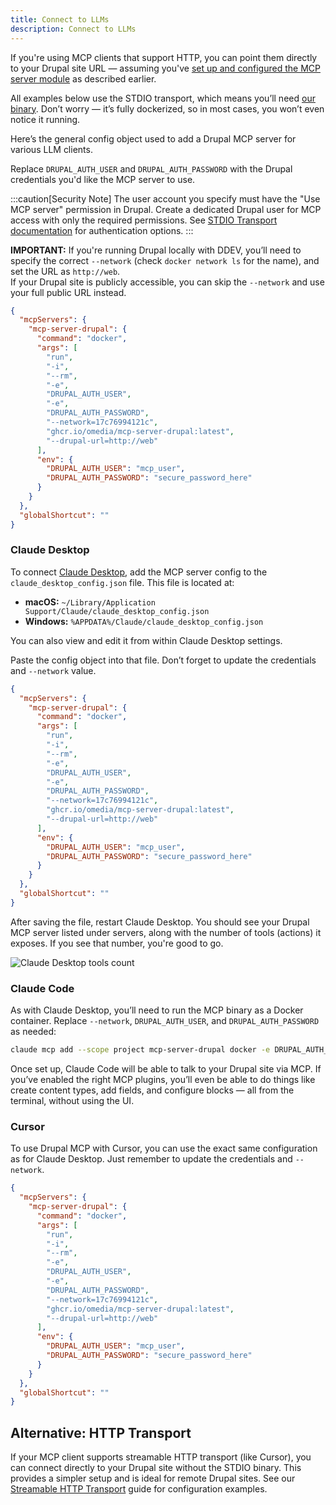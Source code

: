 ```yaml
---
title: Connect to LLMs
description: Connect to LLMs
---
```


If you're using MCP clients that support HTTP, you can point them directly to your Drupal site URL — assuming you've [set up and configured the MCP server module](/en/mcp-server/setup-configure/) as described earlier.

All examples below use the STDIO transport, which means you’ll need [our binary](/en/developers/stdio-binary/). Don’t worry — it’s fully dockerized, so in most cases, you won’t even notice it running.

Here’s the general config object used to add a Drupal MCP server for various LLM clients.

Replace `DRUPAL_AUTH_USER` and `DRUPAL_AUTH_PASSWORD` with the Drupal credentials you'd like the MCP server to use.

:::caution[Security Note]
The user account you specify must have the "Use MCP server" permission in Drupal. Create a dedicated Drupal user for MCP access with only the required permissions. See [STDIO Transport documentation](/en/mcp-server/stdio-transport/#authentication) for authentication options.
:::

**IMPORTANT:** If you're running Drupal locally with DDEV, you’ll need to specify the correct `--network` (check `docker network ls` for the name), and set the URL as `http://web`.  
If your Drupal site is publicly accessible, you can skip the `--network` and use your full public URL instead.

```json
{
  "mcpServers": {
    "mcp-server-drupal": {
      "command": "docker",
      "args": [
        "run",
        "-i",
        "--rm",
        "-e",
        "DRUPAL_AUTH_USER",
        "-e",
        "DRUPAL_AUTH_PASSWORD",
        "--network=17c76994121c",
        "ghcr.io/omedia/mcp-server-drupal:latest",
        "--drupal-url=http://web"
      ],
      "env": {
        "DRUPAL_AUTH_USER": "mcp_user",
        "DRUPAL_AUTH_PASSWORD": "secure_password_here"
      }
    }
  },
  "globalShortcut": ""
}
```

### Claude Desktop

To connect [Claude Desktop](https://claude.ai/download), add the MCP server config to the `claude_desktop_config.json` file. This file is located at:

- **macOS:** `~/Library/Application Support/Claude/claude_desktop_config.json`
- **Windows:** `%APPDATA%/Claude/claude_desktop_config.json`

You can also view and edit it from within Claude Desktop settings.

Paste the config object into that file. Don’t forget to update the credentials and `--network` value.

```json
{
  "mcpServers": {
    "mcp-server-drupal": {
      "command": "docker",
      "args": [
        "run",
        "-i",
        "--rm",
        "-e",
        "DRUPAL_AUTH_USER",
        "-e",
        "DRUPAL_AUTH_PASSWORD",
        "--network=17c76994121c",
        "ghcr.io/omedia/mcp-server-drupal:latest",
        "--drupal-url=http://web"
      ],
      "env": {
        "DRUPAL_AUTH_USER": "mcp_user",
        "DRUPAL_AUTH_PASSWORD": "secure_password_here"
      }
    }
  },
  "globalShortcut": ""
}
```

After saving the file, restart Claude Desktop. You should see your Drupal MCP server listed under servers, along with the number of tools (actions) it exposes. If you see that number, you're good to go.

![Claude Desktop tools count](/images/claude-tools.png)

### Claude Code

As with Claude Desktop, you’ll need to run the MCP binary as a Docker container. Replace `--network`, `DRUPAL_AUTH_USER`, and `DRUPAL_AUTH_PASSWORD` as needed:

```bash
claude mcp add --scope project mcp-server-drupal docker -e DRUPAL_AUTH_USER=mcp_user -e DRUPAL_AUTH_PASSWORD=secure_password_here -- run -i --rm -e DRUPAL_AUTH_USER -e DRUPAL_AUTH_PASSWORD --network=1bca71ea7302 ghcr.io/omedia/mcp-server-drupal:latest --drupal-url=http://web
```

Once set up, Claude Code will be able to talk to your Drupal site via MCP. If you’ve enabled the right MCP plugins, you’ll even be able to do things like create content types, add fields, and configure blocks — all from the terminal, without using the UI.

### Cursor

To use Drupal MCP with Cursor, you can use the exact same configuration as for Claude Desktop. Just remember to update the credentials and `--network`.

```json
{
  "mcpServers": {
    "mcp-server-drupal": {
      "command": "docker",
      "args": [
        "run",
        "-i",
        "--rm",
        "-e",
        "DRUPAL_AUTH_USER",
        "-e",
        "DRUPAL_AUTH_PASSWORD",
        "--network=17c76994121c",
        "ghcr.io/omedia/mcp-server-drupal:latest",
        "--drupal-url=http://web"
      ],
      "env": {
        "DRUPAL_AUTH_USER": "mcp_user",
        "DRUPAL_AUTH_PASSWORD": "secure_password_here"
      }
    }
  },
  "globalShortcut": ""
}
```

## Alternative: HTTP Transport

If your MCP client supports streamable HTTP transport (like Cursor), you can connect directly to your Drupal site without the STDIO binary. This provides a simpler setup and is ideal for remote Drupal sites. See our [Streamable HTTP Transport](/en/mcp-server/streamable-http/) guide for configuration examples.
